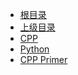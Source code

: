<!--
 * @Author: weiekko weiekko@gmail.com
 * @Date: 2022-09-30 15:49:51
 * @LastEditors: weiekko weiekko@gmail.com
 * @LastEditTime: 2023-05-29 22:33:21
 * @FilePath: \docs\docs\code\_sidebar.md
 * @Description: 

 * 
 * Copyright (c) 2023 by weiekko weiekko@gmail.com, All Rights Reserved. 
-->
<!-- docs/_sidebar.md -->
* [根目录](/)
* [上级目录](/code/)
* [CPP](/code/cpp_study)
* [Python](/code/Python_study)
* [CPP Primer](/code/cpp_primer)